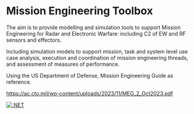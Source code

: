 # Mission Engineering Toolbox

The aim is to provide modelling and simulation tools to support Mission Engineering for Radar and Electronic Warfare: including C2 of EW and RF sensors and effectors.

Including simulation models to support mission, task and system level use case analysis, execution and coordination of mission engineering threads, and assessment of measures of performance.

Using the US Department of Defense, Mission Engineering Guide as reference.

https://ac.cto.mil/wp-content/uploads/2023/11/MEG_2_Oct2023.pdf

[![.NET](https://github.com/MissionEngineering/MissionEngineeringToolbox/actions/workflows/dotnet.yml/badge.svg)](https://github.com/MissionEngineering/MissionEngineeringToolbox/actions/workflows/dotnet.yml)

